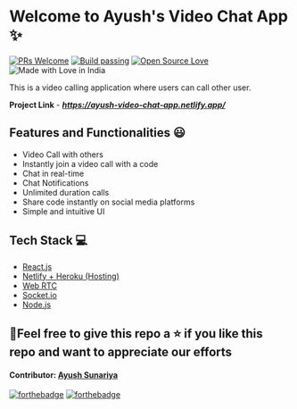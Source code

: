 # Welcome to Ayush's Video Chat App ✨


[![PRs Welcome](https://img.shields.io/badge/PRs-welcome-brightgreen.svg?style=flat-square)](https://ayush-video-chat-app.netlify.app/)&nbsp;[![Build passing](https://img.shields.io/badge/Build-Passing-brightgreen.svg?style=flat-square)]( https://ayush-video-chat-app.netlify.app/)&nbsp;[![Open Source Love](https://badges.frapsoft.com/os/v1/open-source.svg?v=102)](https://ayush-video-chat-app.netlify.app/)&nbsp;![Made with Love in India](https://madewithlove.org.in/badge.svg)


This is a video calling application where users can call other user.

**Project Link** - ***https://ayush-video-chat-app.netlify.app/***


## Features and Functionalities 😃

- Video Call with others
- Instantly join a video call with a code
- Chat in real-time
- Chat Notifications
- Unlimited duration calls
- Share code instantly on social media platforms
- Simple and intuitive UI

<!-- ## Screenshots 📸

### Home Page

![enter image description here](https://user-images.githubusercontent.com/48746544/115701626-9b838e00-a385-11eb-8a07-214ca0b9f327.png)

### Incoming Call

![enter image description here](https://user-images.githubusercontent.com/48746544/115701844-d8e81b80-a385-11eb-91cf-014b23e24ae4.png)

### In Call

![enter image description here](https://user-images.githubusercontent.com/48746544/115702841-07b2c180-a387-11eb-897e-f19abefafef5.png)

### Chat

![enter image description here](https://user-images.githubusercontent.com/48746544/115702929-24e79000-a387-11eb-906c-704608263da4.png)

![enter image description here](https://user-images.githubusercontent.com/48746544/115703177-709a3980-a387-11eb-8d9d-15ddf3b66a25.png) -->

## Tech Stack 💻

- [React.js](https://reactjs.org/)
- [Netlify + Heroku (Hosting)](https://www.netlify.com/)
- [Web RTC](https://github.com/webrtc)
- [Socket.io](https://socket.io/)
- [Node.js](https://nodejs.org/en/)


## 🤩Feel free to give this repo a ⭐ if you like this repo and want to appreciate our efforts
#### Contributor: [Ayush Sunariya](https://www.linkedin.com/in/ayush-sunariya-3612301b4/)


[![forthebadge](https://forthebadge.com/images/badges/built-with-love.svg)](https://forthebadge.com)
[![forthebadge](https://forthebadge.com/images/badges/built-by-developers.svg)](https://forthebadge.com)

